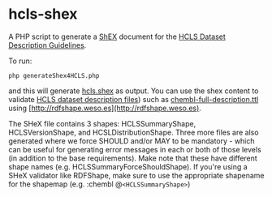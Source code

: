 # hcls-shex

A PHP script to generate a [ShEX](http://shex.io/) document for the [HCLS Dataset Description Guidelines](https://www.w3.org/TR/hcls-dataset/). 

To run:

````  
php generateShex4HCLS.php
````

and this will generate [hcls.shex](https://github.com/micheldumontier/hcls-shex/blob/master/hcls.shex) as output. You can use the shex content to validate [HCLS dataset description files](https://www.w3.org/TR/hcls-dataset/)) such as [chembl-full-description.ttl](https://github.com/micheldumontier/hcls-shex/blob/master/chembl-full-description.ttl) using [http://rdfshape.weso.es](http://rdfshape.weso.es). 

The SHeX file contains 3 shapes: HCLSSummaryShape, HCLSVersionShape, and HCSLDistributionShape. Three more files are also generated where we force SHOULD and/or MAY to be mandatory - which can be useful for generating error messages in each or both of those levels (in addition to the base requirements). Make note that these have different shape names (e.g. HCLSSummaryForceShouldShape). If you're using a SHeX validator like RDFShape, make sure to use the appropriate shapename for the shapemap (e.g. :chembl @`<HCLSSummaryShape>`)
 
